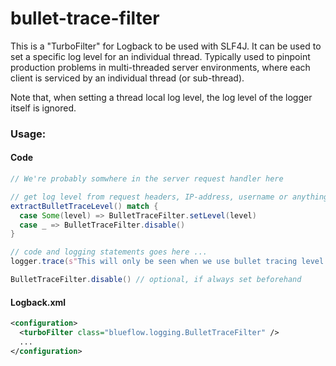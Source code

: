 # bullet-trace-filter

This is a "TurboFilter" for Logback to be used with SLF4J. It can be used to set a specific log level for an individual thread. Typically used to pinpoint production problems in multi-threaded server environments, where each client is serviced by an individual thread (or sub-thread).

Note that, when setting a thread local log level, the log level of the logger itself is ignored.

### Usage:

#### Code
```scala
// We're probably somwhere in the server request handler here

// get log level from request headers, IP-address, username or anything you wish...
extractBulletTraceLevel() match {
  case Some(level) => BulletTraceFilter.setLevel(level)
  case _ => BulletTraceFilter.disable()
}

// code and logging statements goes here ...
logger.trace(s"This will only be seen when we use bullet tracing level 'TRACE'.")

BulletTraceFilter.disable() // optional, if always set beforehand
```

#### Logback.xml

```xml
<configuration>
  <turboFilter class="blueflow.logging.BulletTraceFilter" />
  ...
</configuration>
```
